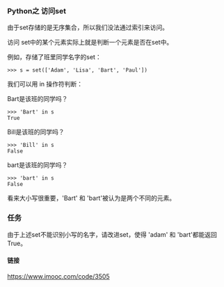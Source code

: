 ### Python之 访问set


由于set存储的是无序集合，所以我们没法通过索引来访问。

访问 set中的某个元素实际上就是判断一个元素是否在set中。

例如，存储了班里同学名字的set：

```
>>> s = set(['Adam', 'Lisa', 'Bart', 'Paul'])

```

我们可以用 in 操作符判断：

Bart是该班的同学吗？

```
>>> 'Bart' in s
True

```

Bill是该班的同学吗？

```
>>> 'Bill' in s
False

```

bart是该班的同学吗？

```
>>> 'bart' in s
False

```

看来大小写很重要，'Bart' 和 'bart'被认为是两个不同的元素。



### 任务

由于上述set不能识别小写的名字，请改进set，使得 'adam' 和 'bart'都能返回True。


#### 链接

https://www.imooc.com/code/3505
